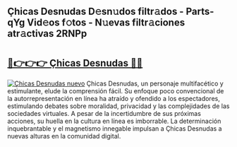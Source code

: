 ## Çhicas Desnudas D𝚎sn𝚞dos filtr𝚊dos - Parts-qYg Vid𝚎os f𝚘tos - N𝚞evas filtr𝚊ciones atr𝚊ctivas 2RNPp

# <h2><a href="http://mb8j8kw.tromn.icu/?c=%c3%87hicas+Desnudas">🔗👉👉👉 Çhicas Desnudas 🔗🔗</a></h2>

[![Çhicas Desnudas nuevo](https://i.imgur.com/pEAQMta.gif)](http://mb8j8kw.tromn.icu/?c=%c3%87hicas+Desnudas)
Çhicas Desnudas, un personaje multifacético y estimulante, elude la comprensión fácil. Su enfoque poco convencional de la autorrepresentación en línea ha atraído y ofendido a los espectadores, estimulando debates sobre moralidad, privacidad y las complejidades de las sociedades virtuales. A pesar de la incertidumbre de sus próximas acciones, su huella en la cultura en línea es imborrable. La determinación inquebrantable y el magnetismo innegable impulsan a Çhicas Desnudas a nuevas alturas en la comunidad digital.
